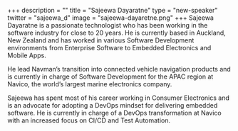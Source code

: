 +++
description = ""
title = "Sajeewa Dayaratne"
type = "new-speaker"
twitter = "sajeewa_d"
image = "sajeewa-dayaretne.png"
+++
Sajeewa Dayaratne is a passionate technologist who has been working in the software industry for close to 20 years. He is currently based in Auckland, New Zealand and has worked in various Software Development environments from Enterprise Software to Embedded Electronics and Mobile Apps.

He lead Navman’s transition into connected vehicle navigation products and is currently in charge of Software Development for the APAC region at Navico, the world’s largest marine electronics company.

Sajeewa has spent most of his career working in Consumer Electronics and is an advocate for adopting a DevOps mindset for delivering embedded software. He is currently in charge of a DevOps transformation at Navico with an increased focus on CI/CD and Test Automation.